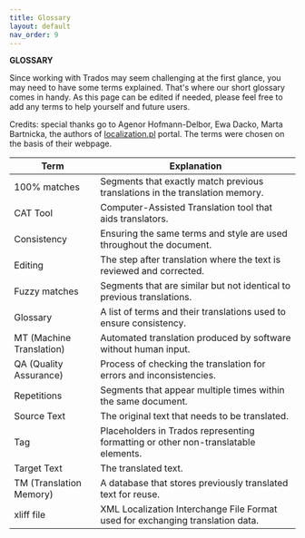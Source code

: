 ```yaml
---
title: Glossary
layout: default
nav_order: 9
---
```

**GLOSSARY**


Since working with Trados may seem challenging at the first glance, you may need to have some terms explained. That's where our
short glossary comes in handy. As this page can be edited if needed, please feel free to add any terms to help yourself and future users.

Credits: special thanks go to Agenor Hofmann-Delbor, Ewa Dacko, Marta Bartnicka, the authors of [localization.pl](http://www.localization.pl) portal. The terms were chosen
on the basis of their webpage.


| Term                | Explanation                                                                 |
|---------------------|-----------------------------------------------------------------------------|
| 100% matches        | Segments that exactly match previous translations in the translation memory.|
| CAT Tool            | Computer-Assisted Translation tool that aids translators.                   |
| Consistency         | Ensuring the same terms and style are used throughout the document.         |
| Editing             | The step after translation where the text is reviewed and corrected.        |
| Fuzzy matches       | Segments that are similar but not identical to previous translations.       |
| Glossary            | A list of terms and their translations used to ensure consistency.          |
| MT (Machine Translation) | Automated translation produced by software without human input.             |
| QA (Quality Assurance)    | Process of checking the translation for errors and inconsistencies.         |
| Repetitions         | Segments that appear multiple times within the same document.               |
| Source Text         | The original text that needs to be translated.                              |
| Tag                 | Placeholders in Trados representing formatting or other non-translatable elements.|
| Target Text         | The translated text.                                                        |
| TM (Translation Memory) | A database that stores previously translated text for reuse.                |
| xliff file          | XML Localization Interchange File Format used for exchanging translation data.|




